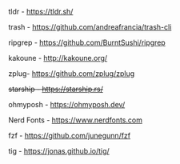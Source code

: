 tldr - https://tldr.sh/

trash - https://github.com/andreafrancia/trash-cli

ripgrep - https://github.com/BurntSushi/ripgrep

kakoune - http://kakoune.org/

zplug- https://github.com/zplug/zplug

~~starship - https://starship.rs/~~

ohmyposh - https://ohmyposh.dev/

Nerd Fonts - https://www.nerdfonts.com

fzf - https://github.com/junegunn/fzf

tig - https://jonas.github.io/tig/
